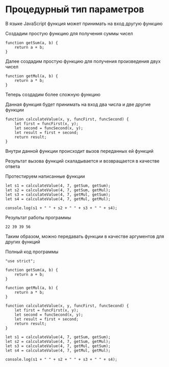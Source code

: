 # Процедурный тип параметров

В языке JavaScript функция может принимать на вход другую функцию

Создадим простую функцию для получения суммы чисел

```
function getSum(a, b) {
    return a + b;
}
```

Далее создадим простую функцию для получения произведения двух чисел

```
function getMul(a, b) {
    return a * b;
}
```

Теперь создадим более сложную функцию

Данная функция будет принимать на вход два числа и две другие функции

```
function calculateValue(x, y, funcFirst, funcSecond) {
    let first = funcFirst(x, y);
    let second = funcSecond(x, y);
    let result = first + second;
    return result;
}
```

Внутри данной функции происходит вызов переданных ей функций

Результат вызова функций скаладывается и возвращается в качестве ответа

Протестируем написанные функции

```
let s1 = calculateValue(4, 7, getSum, getSum);
let s2 = calculateValue(4, 7, getSum, getMul);
let s3 = calculateValue(4, 7, getMul, getSum);
let s4 = calculateValue(4, 7, getMul, getMul);

console.log(s1 + " " + s2 + " " + s3 + " " + s4);
```

Результат работы программы

```
22 39 39 56
```

Таким образом, можно передавать функции в качестве аргументов для других функций

Полный код программы

```
"use strict";

function getSum(a, b) {
    return a + b;
}

function getMul(a, b) {
    return a * b;
}

function calculateValue(x, y, funcFirst, funcSecond) {
    let first = funcFirst(x, y);
    let second = funcSecond(x, y);
    let result = first + second;
    return result;
}

let s1 = calculateValue(4, 7, getSum, getSum);
let s2 = calculateValue(4, 7, getSum, getMul);
let s3 = calculateValue(4, 7, getMul, getSum);
let s4 = calculateValue(4, 7, getMul, getMul);

console.log(s1 + " " + s2 + " " + s3 + " " + s4);
```

